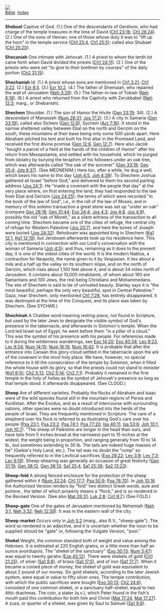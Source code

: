 [![](../../cdshop/ithlogo.png)](../../index)  
[Bible](../index)  [Index](index) 

------------------------------------------------------------------------

<span id="000">**Shebuel**</span> Captive of God. (1.) One of the
descendants of Gershom, who had charge of the temple treasures in the
time of David ([Ch1 23:16](../kjv/ch1023.htm#016); [Ch1
26:24](../kjv/ch1026.htm#024)). (2.) One of the sons of Heman; one of
those whose duty it was to "lift up the horn" in the temple service
([Ch1 25:4](../kjv/ch1025.htm#004), [Ch1 25:5](../kjv/ch1025.htm#005));
called also Shubael ([Ch1 25:20](../kjv/ch1025.htm#020)).

<span id="001">**Shecaniah**</span> One intimate with Jehovah. (1.) A
priest to whom the tenth lot came forth when David divided the priests
([Ch1 24:11](../kjv/ch1024.htm#011)). (2.) One of the priests who were
set "to give to their brethren by courses" of the daily portion ([Ch2
31:15](../kjv/ch2031.htm#015)).

<span id="002">**Shechaniah**</span> Id. (1.) A priest whose sons are
mentioned in [Ch1 3:21](../kjv/ch1003.htm#021), [Ch1
3:22](../kjv/ch1003.htm#022). (2.) [Ezr 8:5](../kjv/ezr008.htm#005).
(3.) [Ezr 10:2](../kjv/ezr010.htm#002). (4.) The father of Shemaiah, who
repaired the wall of Jerusalem ([Neh 3:29](../kjv/neh003.htm#029)). (5.)
The father-in-law of Tobiah ([Neh 6:18](../kjv/neh006.htm#018)). (6.) A
priest who returned from the Captivity with Zerubbabel ([Neh
12:3](../kjv/neh012.htm#003); marg., or Shebaniah).

<span id="003">**Shechem**</span> Shoulder. (1.) The son of Hamor the
Hivite ([Gen 33:19](../kjv/gen033.htm#019); 34). (2.) A descendant of
Manasseh ([Num 26:31](../kjv/num026.htm#031); [Jos
17:2](../kjv/jos017.htm#002)). (3.) A city in Samaria ([Gen
33:18](../kjv/gen033.htm#018)), called also Sichem ([Gen
12:6](../kjv/gen012.htm#006)), Sychem ([Act
7:16](../kjv/act007.htm#016)). It stood in the narrow sheltered valley
between Ebal on the north and Gerizim on the south, these mountains at
their base being only some 500 yards apart. Here Abraham pitched his
tent and built his first altar in the Promised Land, and received the
first divine promise ([Gen 12:6](../kjv/gen012.htm#006), [Gen
12:7](../kjv/gen012.htm#007)). Here also Jacob "bought a parcel of a
field at the hands of the children of Hamor" after his return from
Mesopotamia, and settled with his household, which he purged from
idolatry by burying the teraphim of his followers under an oak tree,
which was afterwards called "the oak of the sorcerer" ([Gen
33:19](../kjv/gen033.htm#019); [Gen 35:4](../kjv/gen035.htm#004); [Jdg
9:37](../kjv/jdg009.htm#037)). (See MEONENIM.) Here too, after a while,
he dug a well, which bears his name to this day ([Joh
4:5](../kjv/joh004.htm#005), [Joh 4:39](../kjv/joh004.htm#039)). To
Shechem Joshua gathered all Israel "before God," and delivered to them
his second parting address ([Jos 24:1](../kjv/jos024.htm#001)). He "made
a covenant with the people that day" at the very place where, on first
entering the land, they had responded to the law from Ebal and Gerizim
([Jos 24:25](../kjv/jos024.htm#025)), the terms of which were recorded
"in the book of the law of God", i.e., in the roll of the law of Moses;
and in memory of this solemn transaction a great stone was set up "under
an oak" (compare [Gen 28:18](../kjv/gen028.htm#018); [Gen
31:44](../kjv/gen031.htm#044); [Exo 24:4](../kjv/exo024.htm#004); [Jos
4:3](../kjv/jos004.htm#003), [Jos 4:8](../kjv/jos004.htm#008), [Jos
4:9](../kjv/jos004.htm#009)), possibly the old "oak of Moreh," as a
silent witness of the transaction to all coming time. Shechem became one
of the cities of refuge, the central city of refuge for Western
Palestine ([Jos 20:7](../kjv/jos020.htm#007)), and here the bones of
Joseph were buried ([Jos 24:32](../kjv/jos024.htm#032)). Rehoboam was
appointed king in Shechem ([Kg1 12:1](../kjv/kg1012.htm#001), [Kg1
12:19](../kjv/kg1012.htm#019)), but Jeroboam afterwards took up his
residence here. This city is mentioned in connection with our Lord's
conversation with the woman of Samaria ([Joh
4:5](../kjv/joh004.htm#005)); and thus, remaining as it does to the
present day, it is one of the oldest cities of the world. It is the
modern Nablus, a contraction for Neapolis, the name given to it by
Vespasian. It lies about a mile and a half up the valley on its southern
slope, and on the north of Gerizim, which rises about 1,100 feet above
it, and is about 34 miles north of Jerusalem. It contains about 10,000
inhabitants, of whom about 160 are Samaritans and 100 Jews, the rest
being Christians and Mohammedans. The site of Shechem is said to be of
unrivaled beauty. Stanley says it is "the most beautiful, perhaps the
only very beautiful, spot in Central Palestine." Gaza, near Shechem,
only mentioned [Ch1 7:28](../kjv/ch1007.htm#028), has entirely
disappeared. It was destroyed at the time of the Conquest, and its place
was taken by Shechem. (See SYCHAR.)

<span id="004">**Shechinah**</span> A Chaldee word meaning
resting-place, not found in Scripture, but used by the later Jews to
designate the visible symbol of God's presence in the tabernacle, and
afterwards in Solomon's temple. When the Lord led Israel out of Egypt,
he went before them "in a pillar of a cloud." This was the symbol of his
presence with his people. For references made to it during the
wilderness wanderings, see [Exo 14:20](../kjv/exo014.htm#020); [Exo
40:34](../kjv/exo040.htm#034); [Lev 9:23](../kjv/lev009.htm#023), [Lev
9:24](../kjv/lev009.htm#024); [Num 14:10](../kjv/num014.htm#010); [Num
16:19](../kjv/num016.htm#019), [Num 16:42](../kjv/num016.htm#042). It is
probable that after the entrance into Canaan this glory-cloud settled in
the tabernacle upon the ark of the covenant in the most holy place. We
have, however, no special reference to it till the consecration of the
temple by Solomon, when it filled the whole house with its glory, so
that the priests could not stand to minister ([Kg1
8:10](../kjv/kg1008.htm#010); [Ch2 5:13](../kjv/ch2005.htm#013), [Ch2
5:14](../kjv/ch2005.htm#014); [Ch2 7:1](../kjv/ch2007.htm#001)).
Probably it remained in the first temple in the holy of holies as the
symbol of Jehovah's presence so long as that temple stood. It afterwards
disappeared. (See CLOUD.)

<span id="005">**Sheep**</span> Are of different varieties. Probably the
flocks of Abraham and Isaac were of the wild species found still in the
mountain regions of Persia and Kurdistan. After the Exodus, and as a
result of intercourse with surrounding nations, other species were no
doubt introduced into the herds of the people of Israel. They are
frequently mentioned in Scripture. The care of a shepherd over his flock
is referred to as illustrating God's care over his people ([Psa
23:1](../kjv/psa023.htm#001), [Psa 23:2](../kjv/psa023.htm#002); [Psa
74:1](../kjv/psa074.htm#001); [Psa 77:20](../kjv/psa077.htm#020); [Isa
40:11](../kjv/isa040.htm#011); [Isa 53:6](../kjv/isa053.htm#006); [Joh
10:1](../kjv/joh010.htm#001), [Joh 10:7](../kjv/joh010.htm#007)). "The
sheep of Palestine are longer in the head than ours, and have tails from
5 inches broad at the narrowest part to 15 inches at the widest, the
weight being in proportion, and ranging generally from 10 to 14 lb., but
sometimes extending to 30 lb. The tails are indeed huge masses of fat"
(Geikie's Holy Land, etc.). The tail was no doubt the "rump" so
frequently referred to in the Levitical sacrifices ([Exo
29:22](../kjv/exo029.htm#022); [Lev 3:9](../kjv/lev003.htm#009); [Lev
7:3](../kjv/lev007.htm#003); [Lev 9:19](../kjv/lev009.htm#019)).
Sheep-shearing was generally an occasion of great festivity ([Gen
31:19](../kjv/gen031.htm#019); [Gen 38:12](../kjv/gen038.htm#012), [Gen
38:13](../kjv/gen038.htm#013); [Sa1 25:4](../kjv/sa1025.htm#004), [Sa1
25:36](../kjv/sa1025.htm#036); [Sa2 13:23](../kjv/sa2013.htm#023)).

<span id="006">**Sheep-fold**</span> A strong fenced enclosure for the
protection of the sheep gathered within it ([Num
32:24](../kjv/num032.htm#024); [Ch1 17:7](../kjv/ch1017.htm#007); [Psa
50:9](../kjv/psa050.htm#009); [Psa 78:70](../kjv/psa078.htm#070)). In
[Joh 10:16](../kjv/joh010.htm#016) the Authorized Version renders by
"fold" two distinct Greek words, aule and poimne , the latter of which
properly means a "flock," and is so rendered in the Revised Version.
(See also [Mat 26:31](../kjv/mat026.htm#031); [Luk
2:8](../kjv/luk002.htm#008); [Co1 9:7](../kjv/co1009.htm#007).) (See
FOLD.)

<span id="007">**Sheep-gate**</span> One of the gates of Jerusalem
mentioned by Nehemiah ([Neh 3:1](../kjv/neh003.htm#001), [Neh
3:32](../kjv/neh003.htm#032); [Neh 12:39](../kjv/neh012.htm#039)). It
was in the eastern wall of the city.

<span id="008">**Sheep-market**</span> Occurs only in [Joh
5:2](../kjv/joh005.htm#002) (marg., also R.V., "sheep-gate"). The word
so rendered is an adjective, and it is uncertain whether the noun to be
supplied should be "gate" or, following the Vulgate Version, "pool."

<span id="009">**Shekel**</span> Weight, the common standard both of
weight and value among the Hebrews. It is estimated at 220 English
grains, or a little more than half an ounce avoirdupois. The "shekel of
the sanctuary" ([Exo 30:13](../kjv/exo030.htm#013); [Num
3:47](../kjv/num003.htm#047)) was equal to twenty gerahs ([Eze
45:12](../kjv/eze045.htm#012)). There were shekels of gold ([Ch1
21:25](../kjv/ch1021.htm#025)), of silver ([Sa1
9:8](../kjv/sa1009.htm#008)), of brass ([Sa1
17:5](../kjv/sa1017.htm#005)), and of iron ([Sa1
17:7](../kjv/sa1017.htm#007)). When it became a coined piece of money,
the shekel of gold was equivalent to about 2 pound of our money. Six
gold shekels, according to the later Jewish system, were equal in value
to fifty silver ones. The temple contribution, with which the public
sacrifices were bought ([Exo 30:13](../kjv/exo030.htm#013); [Ch2
24:6](../kjv/ch2024.htm#006)), consisted of one common shekel, or a
sanctuary half-shekel, equal to two Attic drachmas. The coin, a stater
(q.v.), which Peter found in the fish's mouth paid this contribution for
both him and Christ ([Mat 17:24](../kjv/mat017.htm#024), [Mat
17:27](../kjv/mat017.htm#027)). A zuza, or quarter of a shekel, was
given by Saul to Samuel ([Sa1 9:8](../kjv/sa1009.htm#008)).
